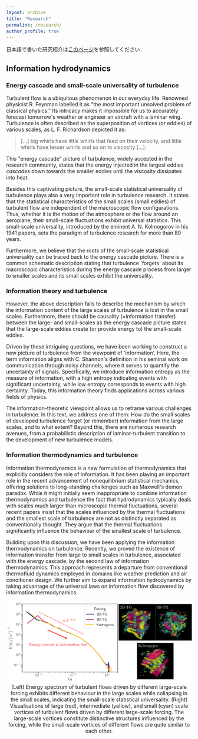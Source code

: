 ```yaml
---
layout: archive
title: "Research"
permalink: /research/
author_profile: true
---
```


日本語で書いた研究紹介は[このページ](https://ryo-araki.github.io/research_jp)を参照してください．

## Information hydrodynamics

### Energy cascade and small-scale universality of turbulence

Turbulent flow is a ubiquitous phenomenon in our everyday life.
Renowned physicist R. Feynman labelled it as "the most important unsolved problem of classical physics."
Its intricacy makes it impossible for us to accurately forecast tomorrow's weather or engineer an aircraft with a laminar wing.
Turbulence is often described as the superposition of vortices (or eddies) of various scales, as L. F. Richardson depicted it as:

> [...] big whirls have little whirls that feed on their velocity, and little whirls have lesser whirls and so on to viscosity [...].

This "energy cascade" picture of turbulence, widely accepted in the research community, states that the energy injected in the largest eddies _cascades_ down towards the smaller eddies until the viscosity dissipates into heat.

Besides this captivating picture, the small-scale statistical universality of turbulence plays also a very important role in turbulence research.
It states that the statistical characteristics of the small scales (small eddies) of turbulent flow are independent of the macroscopic flow configurations.
Thus, whether it is the motion of the atmosphere or the flow around an aeroplane, their small-scale fluctuations exhibit universal statistics.
This small-scale universality, introduced by the eminent A. N. Kolmogorov in his 1941 papers, sets the paradigm of turbulence research for more than 80 years.

Furthermore, we believe that the roots of the small-scale statistical universality can be traced back to the energy cascade picture.
There is a common schematic description stating that turbulence 'forgets' about its macroscopic characteristics during the energy cascade process from larger to smaller scales and its small scales exhibit the universality.

### Information theory and turbulence

However, the above description fails to describe the mechanism by which the information content of the large scales of turbulence is lost in the small scales.
Furthermore, there should be causality (=information transfer) between the large- and small-scales as the energy cascade picture states that the large-scale eddies create (or provide energy to) the small-scale eddies.

Driven by these intriguing questions, we have been working to construct a new picture of turbulence from the viewpoint of 'information'.
Here, the term information aligns with C. Shannon's definition in his seminal work on communication through noisy channels, where it serves to quantify the uncertainty of signals.
Specifically, we introduce information entropy as the measure of information, with a high entropy indicating events with significant uncertainty, while low entropy corresponds to events with high certainty.
Today, this information theory finds applications across various fields of physics.

The information-theoretic viewpoint allows us to reframe various challenges in turbulence.
In this text, we address one of them: How do the small scales of developed turbulence forget (or remember) information from the large scales, and to what extent?
Beyond this, there are numerous research avenues, from a probabilistic description of laminar-turbulent transition to the development of new turbulence models.

### Information thermodynamics and turbulence

Information thermodynamics is a new formulation of thermodynamics that explicitly considers the role of information.
It has been playing an important role in the recent advancement of nonequilibrium statistical mechanics, offering solutions to long-standing challenges such as Maxwell's demon paradox.
While it might initially seem inappropriate to combine information thermodynamics and turbulence the fact that hydrodynamics typically deals with scales much larger than microscopic thermal fluctuations, several recent papers insist that the scales influenced by the thermal fluctuations and the smallest scale of turbulence are not as distinctly separated as conventionally thought.
They argue that the thermal fluctuations significantly influence the behaviour of the smallest scale of turbulence.

Building upon this discussion, we have been applying the information thermodynamics on turbulence.
Recently, we proved the existence of information transfer from large to small scales in turbulence, associated with the energy cascade, by the second law of information thermodynamics.
This approach represents a departure from conventional thermofluid dynamics employed in domains like weather prediction and air conditioner design.
We further aim to expand information hydrodynamics by taking advantage of the universal laws on information flow discovered by information thermodynamics.

<div style="text-align: center;">
<img src='/images/information_hydrodynamics.png' width="600">
</div>

<div style="text-align: center;">
(Left) Energy spectrum of turbulent flows driven by different large-scale forcing exhibits different behaviour in the large scales while collapsing in the small scales, indicating the small-scale statistical universality.
(Right) Visualisations of large (red), intermediate (yellow), and small (cyan) scale vortices of turbulent flows driven by different large-scale forcing.
The large-scale vortices constitute distinctive structures influenced by the forcing, while the small-scale vortices of different flows are quite similar to each other.
</div>
